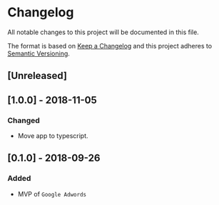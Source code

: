 # Changelog

All notable changes to this project will be documented in this file.

The format is based on [Keep a Changelog](http://keepachangelog.com/en/1.0.0/)
and this project adheres to [Semantic Versioning](http://semver.org/spec/v2.0.0.html).

## [Unreleased]

## [1.0.0] - 2018-11-05
### Changed
- Move app to typescript.

## [0.1.0] - 2018-09-26
### Added
 - MVP of `Google Adwords`
